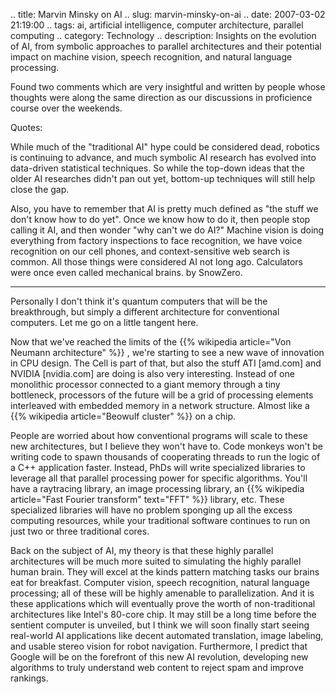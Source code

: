 .. title: Marvin Minsky on AI
.. slug: marvin-minsky-on-ai
.. date: 2007-03-02 21:19:00
.. tags: ai, artificial intelligence, computer architecture, parallel computing
.. category: Technology
.. description: Insights on the evolution of AI, from symbolic approaches to parallel architectures and their potential impact on machine vision, speech recognition, and natural language processing.

Found two comments which are very insightful and written by people whose
thoughts were along the same direction as our discussions in proficience course
over the weekends.

Quotes:

While much of the "traditional AI" hype could be considered dead, robotics is
continuing to advance, and much symbolic AI research has evolved into
data-driven statistical techniques. So while the top-down ideas that the older
AI researches didn't pan out yet, bottom-up techniques will still help close the
gap.

Also, you have to remember that AI is pretty much defined as "the stuff we don't
know how to do yet". Once we know how to do it, then people stop calling it AI,
and then wonder "why can't we do AI?" Machine vision is doing everything from
factory inspections to face recognition, we have voice recognition on our cell
phones, and context-sensitive web search is common. All those things were
considered AI not long ago. Calculators were once even called mechanical
brains. by SnowZero.

----

Personally I don't think it's quantum computers that will be the breakthrough,
but simply a different architecture for conventional computers. Let me go on a
little tangent here.

Now that we've reached the limits of the {{% wikipedia article="Von Neumann architecture" %}}
, we're starting to see a new wave of innovation in CPU design.
The Cell is part of that, but also the stuff ATI [amd.com] and NVIDIA
[nvidia.com] are doing is also very interesting. Instead of one monolithic
processor connected to a giant memory through a tiny bottleneck, processors of
the future will be a grid of processing elements interleaved with embedded
memory in a network structure. Almost like a {{% wikipedia article="Beowulf cluster" %}} on a chip.

People are worried about how conventional programs will scale to these new
architectures, but I believe they won't have to. Code monkeys won't be writing
code to spawn thousands of cooperating threads to run the logic of a C++
application faster. Instead, PhDs will write specialized libraries to leverage
all that parallel processing power for specific algorithms. You'll have a
raytracing library, an image processing library, an {{% wikipedia article="Fast Fourier transform" text="FFT" %}} library, etc. These
specialized libraries will have no problem sponging up all the excess computing
resources, while your traditional software continues to run on just two or three
traditional cores.

Back on the subject of AI, my theory is that these highly parallel architectures
will be much more suited to simulating the highly parallel human brain. They
will excel at the kinds pattern matching tasks our brains eat for breakfast.
Computer vision, speech recognition, natural language processing; all of these
will be highly amenable to parallelization. And it is these applications which
will eventually prove the worth of non-traditional architectures like Intel's
80-core chip. It may still be a long time before the sentient computer is
unveiled, but I think we will soon finally start seeing real-world AI
applications like decent automated translation, image labeling, and usable
stereo vision for robot navigation. Furthermore, I predict that Google will be
on the forefront of this new AI revolution, developing new algorithms to truly
understand web content to reject spam and improve rankings.
